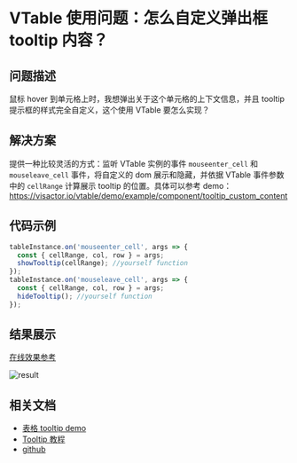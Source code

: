 # VTable 使用问题：怎么自定义弹出框 tooltip 内容？

## 问题描述

鼠标 hover 到单元格上时，我想弹出关于这个单元格的上下文信息，并且 tooltip 提示框的样式完全自定义，这个使用 VTable 要怎么实现？

## 解决方案

提供一种比较灵活的方式：监听 VTable 实例的事件 `mouseenter_cell` 和 `mouseleave_cell` 事件，将自定义的 dom 展示和隐藏，并依据 VTable 事件参数中的 `cellRange` 计算展示 tooltip 的位置。具体可以参考 demo：https://visactor.io/vtable/demo/example/component/tooltip_custom_content

## 代码示例

```javascript
tableInstance.on('mouseenter_cell', args => {
  const { cellRange, col, row } = args;
  showTooltip(cellRange); //yourself function
});
tableInstance.on('mouseleave_cell', args => {
  const { cellRange, col, row } = args;
  hideTooltip(); //yourself function
});
```

## 结果展示

[在线效果参考](https://visactor.io/vtable/demo/example/component/tooltip_custom_content)

![result](/vtable/faq/5-0.png)

## 相关文档

- [表格 tooltip demo](https://visactor.io/vtable/demo/example/component/tooltip_custom_content)
- [Tooltip 教程](https://visactor.io/vtable/guide/components/tooltip)
- [github](https://github.com/VisActor/VTable)
